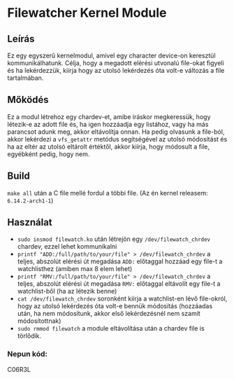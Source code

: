 # Filewatcher Kernel Module
## Leírás
Ez egy egyszerű kernelmodul, amivel egy character device-on keresztül kommunikálhatunk.
Célja, hogy a megadott elérési utvonalú file-okat figyeli és ha lekérdezzük, kiírja hogy az utolsó lekérdezés óta volt-e változás a file tartalmában.

## Mőködés
Ez a modul létrehoz egy chardev-et, amibe íráskor megkeressük, hogy létezik-e az adott file és, ha igen hozzáadja egy listához, vagy ha más parancsot adunk meg, akkor eltávolítja onnan. Ha pedig olvasunk a file-ból, akkor lekérdezi a `vfs_getattr` metódus segítségével az utolsó módosítást és ha az eltér az utolsó eltárolt értéktől, akkor kiírja, hogy módosult a file, egyébként pedig, hogy nem.

## Build
`make all` után a C file mellé fordul a többi file. (Az én kernel releasem: `6.14.2-arch1-1`)

## Használat
- `sudo insmod filewatch.ko` után létrejön egy `/dev/filewatch_chrdev` chardev, ezzel lehet kommunikalni
- `printf "ADD:/full/path/to/your/file" > /dev/filewatch_chrdev` a teljes, abszolút elérési út megadása `ADD:` előtaggal hozzáad egy file-t a watchlisthez (amiben max 8 elem lehet)
- `printf "RMV:/full/path/to/your/file" > /dev/filewatch_chrdev` a teljes, abszolút elérési út megadása `RMV:` előtaggal eltávolít egy file-t a watchlist-ből (ha az létezik benne)
- `cat /dev/filewatch_chrdev` soronként kiírja a watchlist-en lévő file-okról, hogy az utolsó lekérdezés óta volt-e bennük módosítás (hozzáadas után, ha nem módosítunk, akkor első lekérdezésnél nem szamít módosítottnak)
- `sudo rmmod filewatch` a module eltávolítása után a chardev file is törlődik.


### Nepun kód:
C06R3L
